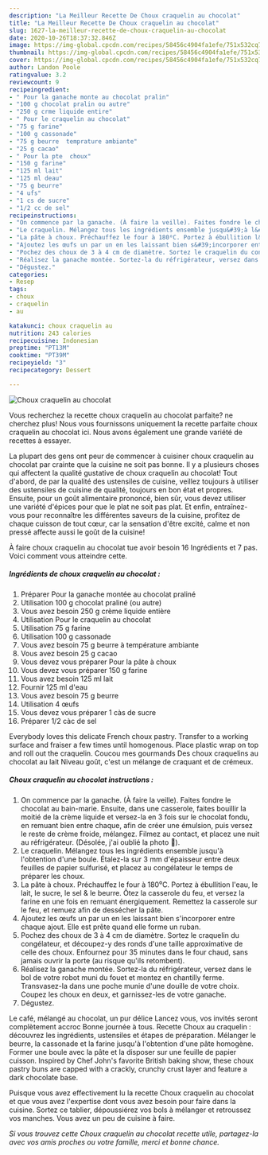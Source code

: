 ```yaml
---
description: "La Meilleur Recette De Choux craquelin au chocolat"
title: "La Meilleur Recette De Choux craquelin au chocolat"
slug: 1627-la-meilleur-recette-de-choux-craquelin-au-chocolat
date: 2020-10-26T18:37:32.846Z
image: https://img-global.cpcdn.com/recipes/58456c4904fa1efe/751x532cq70/choux-craquelin-au-chocolat-photo-principale-de-la-recette.jpg
thumbnail: https://img-global.cpcdn.com/recipes/58456c4904fa1efe/751x532cq70/choux-craquelin-au-chocolat-photo-principale-de-la-recette.jpg
cover: https://img-global.cpcdn.com/recipes/58456c4904fa1efe/751x532cq70/choux-craquelin-au-chocolat-photo-principale-de-la-recette.jpg
author: Landon Poole
ratingvalue: 3.2
reviewcount: 9
recipeingredient:
- " Pour la ganache monte au chocolat pralin"
- "100 g chocolat pralin ou autre"
- "250 g crme liquide entire"
- " Pour le craquelin au chocolat"
- "75 g farine"
- "100 g cassonade"
- "75 g beurre  temprature ambiante"
- "25 g cacao"
- " Pour la pte  choux"
- "150 g farine"
- "125 ml lait"
- "125 ml deau"
- "75 g beurre"
- "4 ufs"
- "1 cs de sucre"
- "1/2 cc de sel"
recipeinstructions:
- "On commence par la ganache. (À faire la veille). Faites fondre le chocolat au bain-marie. Ensuite, dans une casserole, faites bouillir la moitié de la crème liquide et versez-la en 3 fois sur le chocolat fondu, en remuant bien entre chaque, afin de créer une émulsion, puis versez le reste de crème froide, mélangez. Filmez au contact, et placez une nuit au réfrigérateur. (Désolée, j&#39;ai oublié la photo 🤭)."
- "Le craquelin. Mélangez tous les ingrédients ensemble jusqu&#39;à l&#39;obtention d&#39;une boule. Étalez-la sur 3 mm d&#39;épaisseur entre deux feuilles de papier sulfurisé, et placez au congélateur le temps de préparer les choux."
- "La pâte à choux. Préchauffez le four à 180⁰C. Portez à ébullition l&#39;eau, le lait, le sucre, le sel &amp; le beurre. Ôtez la casserole du feu, et versez la farine en une fois en remuant énergiquement. Remettez la casserole sur le feu, et remuez afin de dessécher la pâte."
- "Ajoutez les œufs un par un en les laissant bien s&#39;incorporer entre chaque ajout. Elle est prête quand elle forme un ruban."
- "Pochez des choux de 3 à 4 cm de diamètre. Sortez le craquelin du congélateur, et découpez-y des ronds d&#39;une taille approximative de celle des choux. Enfournez pour 35 minutes dans le four chaud, sans jamais ouvrir la porte (au risque qu&#39;ils retombent)."
- "Réalisez la ganache montée. Sortez-la du réfrigérateur, versez dans le bol de votre robot muni du fouet et montez en chantilly ferme. Transvasez-la dans une poche munie d&#39;une douille de votre choix. Coupez les choux en deux, et garnissez-les de votre ganache."
- "Dégustez."
categories:
- Resep
tags:
- choux
- craquelin
- au

katakunci: choux craquelin au 
nutrition: 243 calories
recipecuisine: Indonesian
preptime: "PT13M"
cooktime: "PT39M"
recipeyield: "3"
recipecategory: Dessert

---
```



![Choux craquelin au chocolat](https://img-global.cpcdn.com/recipes/58456c4904fa1efe/751x532cq70/choux-craquelin-au-chocolat-photo-principale-de-la-recette.jpg)

Vous recherchez la recette choux craquelin au chocolat parfaite? ne cherchez plus! Nous vous fournissons uniquement la recette parfaite choux craquelin au chocolat ici. Nous avons également une grande variété de recettes à essayer.

La plupart des gens ont peur de commencer à cuisiner choux craquelin au chocolat par crainte que la cuisine ne soit pas bonne. Il y a plusieurs choses qui affectent la qualité gustative de choux craquelin au chocolat! Tout d'abord, de par la qualité des ustensiles de cuisine, veillez toujours à utiliser des ustensiles de cuisine de qualité, toujours en bon état et propres. Ensuite, pour un goût alimentaire prononcé, bien sûr, vous devez utiliser une variété d'épices pour que le plat ne soit pas plat. Et enfin, entraînez-vous pour reconnaître les différentes saveurs de la cuisine, profitez de chaque cuisson de tout cœur, car la sensation d'être excité, calme et non pressé affecte aussi le goût de la cuisine!

<!--inarticleads1-->

À faire choux craquelin au chocolat tue avoir besoin 16 Ingrédients et 7 pas. Voici comment vous atteindre cette.

##### Ingrédients de choux craquelin au chocolat :

1. Préparer  Pour la ganache montée au chocolat praliné
1. Utilisation 100 g chocolat praliné (ou autre)
1. Vous avez besoin 250 g crème liquide entière
1. Utilisation  Pour le craquelin au chocolat
1. Utilisation 75 g farine
1. Utilisation 100 g cassonade
1. Vous avez besoin 75 g beurre à température ambiante
1. Vous avez besoin 25 g cacao
1. Vous devez vous préparer  Pour la pâte à choux
1. Vous devez vous préparer 150 g farine
1. Vous avez besoin 125 ml lait
1. Fournir 125 ml d&#39;eau
1. Vous avez besoin 75 g beurre
1. Utilisation 4 œufs
1. Vous devez vous préparer 1 càs de sucre
1. Préparer 1/2 càc de sel


Everybody loves this delicate French choux pastry. Transfer to a working surface and fraiser a few times until homogenous. Place plastic wrap on top and roll out the craquelin. Coucou mes gourmands Des choux craquelins au chocolat au lait Niveau goût, c&#39;est un mélange de craquant et de crémeux. 

<!--inarticleads2-->

##### Choux craquelin au chocolat instructions :

1. On commence par la ganache. (À faire la veille). Faites fondre le chocolat au bain-marie. Ensuite, dans une casserole, faites bouillir la moitié de la crème liquide et versez-la en 3 fois sur le chocolat fondu, en remuant bien entre chaque, afin de créer une émulsion, puis versez le reste de crème froide, mélangez. Filmez au contact, et placez une nuit au réfrigérateur. (Désolée, j&#39;ai oublié la photo 🤭).
1. Le craquelin. Mélangez tous les ingrédients ensemble jusqu&#39;à l&#39;obtention d&#39;une boule. Étalez-la sur 3 mm d&#39;épaisseur entre deux feuilles de papier sulfurisé, et placez au congélateur le temps de préparer les choux.
1. La pâte à choux. Préchauffez le four à 180⁰C. Portez à ébullition l&#39;eau, le lait, le sucre, le sel &amp; le beurre. Ôtez la casserole du feu, et versez la farine en une fois en remuant énergiquement. Remettez la casserole sur le feu, et remuez afin de dessécher la pâte.
1. Ajoutez les œufs un par un en les laissant bien s&#39;incorporer entre chaque ajout. Elle est prête quand elle forme un ruban.
1. Pochez des choux de 3 à 4 cm de diamètre. Sortez le craquelin du congélateur, et découpez-y des ronds d&#39;une taille approximative de celle des choux. Enfournez pour 35 minutes dans le four chaud, sans jamais ouvrir la porte (au risque qu&#39;ils retombent).
1. Réalisez la ganache montée. Sortez-la du réfrigérateur, versez dans le bol de votre robot muni du fouet et montez en chantilly ferme. Transvasez-la dans une poche munie d&#39;une douille de votre choix. Coupez les choux en deux, et garnissez-les de votre ganache.
1. Dégustez.


Le café, mélangé au chocolat, un pur délice Lancez vous, vos invités seront complètement accroc Bonne journée à tous. Recette Choux au craquelin : découvrez les ingrédients, ustensiles et étapes de préparation. Mélanger le beurre, la cassonade et la farine jusqu&#39;à l&#39;obtention d&#39;une pâte homogène. Former une boule avec la pâte et la disposer sur une feuille de papier cuisson. Inspired by Chef John&#39;s favorite British baking show, these choux pastry buns are capped with a crackly, crunchy crust layer and feature a dark chocolate base. 

<!--inarticleads1-->

<p>
Puisque vous avez effectivement lu la recette Choux craquelin au chocolat et que vous avez l'expertise dont vous avez besoin pour faire dans la cuisine. Sortez ce tablier, dépoussiérez vos bols à mélanger et retroussez vos manches. Vous avez un peu de cuisine à faire.
</p>

<p>
<i>Si vous trouvez cette Choux craquelin au chocolat recette utile, partagez-la avec vos amis proches ou votre famille, merci et bonne chance.</i>
</p>
